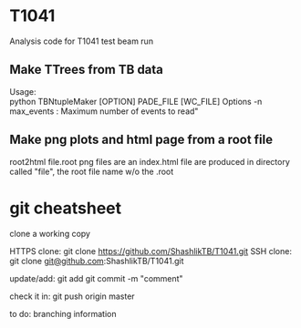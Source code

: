 T1041
=====

Analysis code for T1041 test beam run

Make TTrees from TB data 
------------------------
Usage:  
python TBNtupleMaker [OPTION] PADE_FILE [WC_FILE]
       Options 
       -n max_events  : Maximum number of events to read"


Make png plots and html page from a root file
---------------------------------------------
root2html file.root
     png files are an index.html file are produced in directory called "file", 
     the root file name w/o the .root


git cheatsheet
==============

clone a working copy

HTTPS clone:
git clone https://github.com/ShashlikTB/T1041.git
SSH clone:
git clone git@github.com:ShashlikTB/T1041.git


update/add:
git add <file>
git commit -m "comment"

check it in:
git push origin master

to do: branching information


